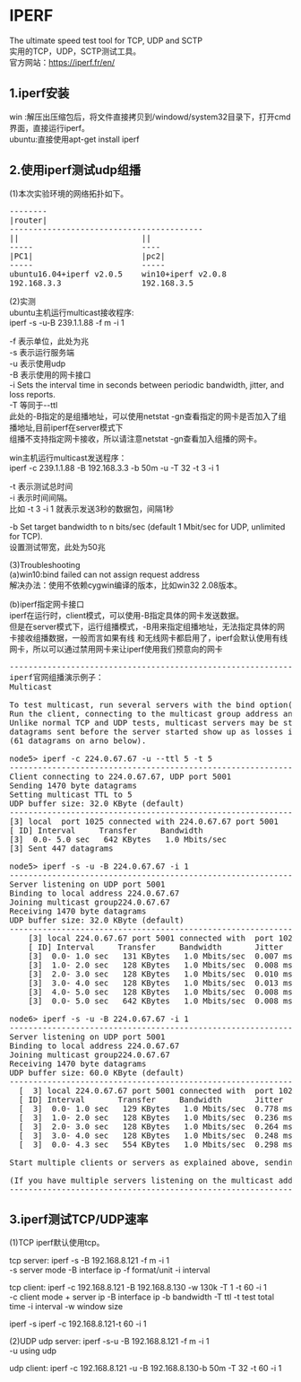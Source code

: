 # IPERF  
The ultimate speed test tool for TCP, UDP and SCTP  
实用的TCP，UDP，SCTP测试工具。  
官方网站：https://iperf.fr/en/  

## 1.iperf安装
win :解压出压缩包后，将文件直接拷贝到/windowd/system32目录下，打开cmd界面，直接运行iperf。    
ubuntu:直接使用apt-get install iperf  
  
## 2.使用iperf测试udp组播  
(1)本次实验环境的网络拓扑如下。  
<pre>
--------  
|router|  
-----------------------------------------  
||                          ||    
-----                       ----    
|PC1|                       |pc2|    
-----                       -----    
ubuntu16.04+iperf v2.0.5    win10+iperf v2.0.8    
192.168.3.3                 192.168.3.5    
</pre>
  
(2)实测  
ubuntu主机运行multicast接收程序:  
iperf -s -u-B 239.1.1.88  -f m  -i  1    
  
-f 表示单位，此处为兆  
-s 表示运行服务端  
-u 表示使用udp  
-B 表示使用的网卡接口  
-i Sets the interval time in seconds between periodic bandwidth, jitter, and loss reports.  
-T 等同于--ttl  
此处的-B指定的是组播地址，可以使用netstat -gn查看指定的网卡是否加入了组播地址,目前iperf在server模式下  
组播不支持指定网卡接收，所以请注意netstat -gn查看加入组播的网卡。  
  
win主机运行multicast发送程序：  
iperf -c 239.1.1.88 -B 192.168.3.3 -b 50m -u -T 32 -t 3 -i 1  
  
  
-t 表示测试总时间  
-i 表示时间间隔。  
比如 -t 3 -i 1 就表示发送3秒的数据包，间隔1秒  
  
-b Set target bandwidth to n bits/sec (default 1 Mbit/sec for UDP, unlimited for TCP).  
 设置测试带宽，此处为50兆    
  
  
(3)Troubleshooting  
(a)win10:bind failed can not assign request address  
解决办法：使用不依赖cygwin编译的版本，比如win32 2.08版本。  
  
(b)iperf指定网卡接口  
iperf在运行时，client模式，可以使用-B指定具体的网卡发送数据。  
但是在server模式下，运行组播模式，-B用来指定组播地址，无法指定具体的网卡接收组播数据，一般而言如果有线
和无线网卡都启用了，iperf会默认使用有线网卡，所以可以通过禁用网卡来让iperf使用我们预意向的网卡  
  
<pre>
-------------------------------------------------------------------------------------------  
iperf官网组播演示例子：  
Multicast  
  
To test multicast, run several servers with the bind option(-B, --bind)set to the multicast group address.  
Run the client, connecting to the multicast group address and setting the TTL (-T, --ttl) as needed.   
Unlike normal TCP and UDP tests, multicast servers may be started after the client. In that case,   
datagrams sent before the server started show up as losses in the first periodic report   
(61 datagrams on arno below).  
  
node5> iperf -c 224.0.67.67 -u --ttl 5 -t 5  
------------------------------------------------------------  
Client connecting to 224.0.67.67, UDP port 5001  
Sending 1470 byte datagrams  
Setting multicast TTL to 5  
UDP buffer size: 32.0 KByte (default)  
------------------------------------------------------------  
[3] local <IP Addr node5> port 1025 connected with 224.0.67.67 port 5001    
[ ID] Interval     Transfer     Bandwidth    
[3]  0.0- 5.0 sec   642 KBytes   1.0 Mbits/sec    
[3] Sent 447 datagrams    
  
node5> iperf -s -u -B 224.0.67.67 -i 1  
------------------------------------------------------------  
Server listening on UDP port 5001  
Binding to local address 224.0.67.67  
Joining multicast group224.0.67.67    
Receiving 1470 byte datagrams  
UDP buffer size: 32.0 KByte (default)  
------------------------------------------------------------  
	[3] local 224.0.67.67 port 5001 connected with <IP Addr node5> port 1025    
	[ ID] Interval     Transfer     Bandwidth       Jitter   Lost/Total Datagrams    
	[3]  0.0- 1.0 sec   131 KBytes   1.0 Mbits/sec  0.007 ms    0/   91 (0%)    
	[3]  1.0- 2.0 sec   128 KBytes   1.0 Mbits/sec  0.008 ms    0/   89 (0%)    
	[3]  2.0- 3.0 sec   128 KBytes   1.0 Mbits/sec  0.010 ms    0/   89 (0%)    
	[3]  3.0- 4.0 sec   128 KBytes   1.0 Mbits/sec  0.013 ms    0/   89 (0%)    
	[3]  4.0- 5.0 sec   128 KBytes   1.0 Mbits/sec  0.008 ms    0/   89 (0%)    
	[3]  0.0- 5.0 sec   642 KBytes   1.0 Mbits/sec  0.008 ms    0/  447 (0%)    
  
node6> iperf -s -u -B 224.0.67.67 -i 1  
------------------------------------------------------------  
Server listening on UDP port 5001  
Binding to local address 224.0.67.67  
Joining multicast group224.0.67.67    
Receiving 1470 byte datagrams  
UDP buffer size: 60.0 KByte (default)  
------------------------------------------------------------  
  [  3] local 224.0.67.67 port 5001 connected with <IP Addr node5> port 1025    
  [ ID] Interval       Transfer     Bandwidth       Jitter   Lost/Total Datagrams    
  [  3]  0.0- 1.0 sec   129 KBytes   1.0 Mbits/sec  0.778 ms   61/  151 (40%)    
  [  3]  1.0- 2.0 sec   128 KBytes   1.0 Mbits/sec  0.236 ms    0/   89 (0%)    
  [  3]  2.0- 3.0 sec   128 KBytes   1.0 Mbits/sec  0.264 ms    0/   89 (0%)    
  [  3]  3.0- 4.0 sec   128 KBytes   1.0 Mbits/sec  0.248 ms    0/   89 (0%)    
  [  3]  0.0- 4.3 sec   554 KBytes   1.0 Mbits/sec  0.298 ms   61/  447 (14%)    
  
Start multiple clients or servers as explained above, sending data to the same multicast server.

(If you have multiple servers listening on the multicast address, each of the servers will be getting the data)  
------------------------------------------------------------  
</pre>

## 3.iperf测试TCP/UDP速率  
(1)TCP
iperf默认使用tcp。

tcp server:
iperf -s -B 192.168.8.121  -f m  -i  1  
-s server mode 
-B interface ip 
-f format/unit 
-i interval 

tcp client:
iperf -c 192.168.8.121 -B 192.168.8.130 -w 130k  -T 1  -t 60 -i 1  
-c client mode + server ip 
-B interface ip 
-b bandwidth 
-T ttl
-t test total time 
-i interval
-w window size 

iperf -s
iperf -c 192.168.8.121-t 60 -i 1  

(2)UDP
udp server:
iperf -s-u  -B 192.168.8.121  -f m  -i  1  
-u using udp

udp client:
iperf -c 192.168.8.121 -u -B 192.168.8.130-b 50m  -T 32 -t 60 -i 1  
